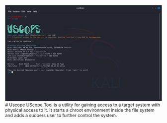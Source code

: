 <img src="image.png"/>
# Uscope
UScope Tool is a utility for gaining access to a target system with physical access to it. It starts a chroot environment inside the file system and adds a sudoers user to further control the system.
